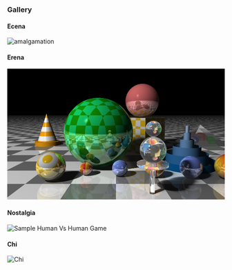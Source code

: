 ### Gallery

#### Ecena

![amalgamation](https://user-images.githubusercontent.com/4519785/213571211-e6ebb123-5b34-4b79-94f9-b1df9369bf5a.png)

#### Erena
<img src="https://raw.githubusercontent.com/melvic-ybanez/erena/screenshots/screenshots/erena.png" /> 

#### Nostalgia
<img src="https://raw.githubusercontent.com/melvic-ybanez/nostalgia/screenshots/screenshots/nostalgia.png" alt="Sample Human Vs Human Game" /> 

#### Chi
<img src="https://user-images.githubusercontent.com/4519785/166489451-ba3cf4d5-66df-447c-9672-86bd7320fa6d.png" alt="Chi">

<!--
**melvic-ybanez/melvic-ybanez** is a ✨ _special_ ✨ repository because its `README.md` (this file) appears on your GitHub profile.

Here are some ideas to get you started:

- 🔭 I’m currently working on ...
- 🌱 I’m currently learning ...
- 👯 I’m looking to collaborate on ...
- 🤔 I’m looking for help with ...
- 💬 Ask me about ...
- 📫 How to reach me: ...
- 😄 Pronouns: ...
- ⚡ Fun fact: ...
-->
